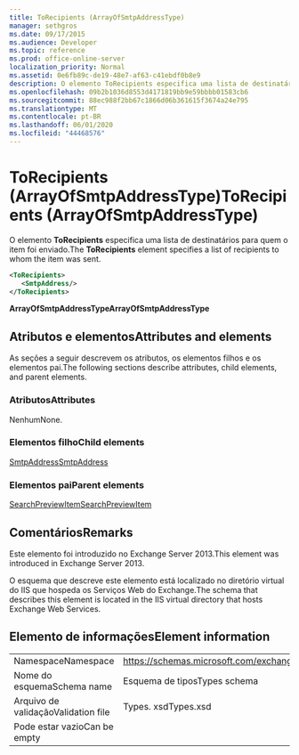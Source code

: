 ```yaml
---
title: ToRecipients (ArrayOfSmtpAddressType)
manager: sethgros
ms.date: 09/17/2015
ms.audience: Developer
ms.topic: reference
ms.prod: office-online-server
localization_priority: Normal
ms.assetid: 0e6fb89c-de19-48e7-af63-c41ebdf0b8e9
description: O elemento ToRecipients especifica uma lista de destinatários para quem o item foi enviado.
ms.openlocfilehash: 09b2b1036d8553d4171819bb9e59bbbb01583cb6
ms.sourcegitcommit: 88ec988f2bb67c1866d06b361615f3674a24e795
ms.translationtype: MT
ms.contentlocale: pt-BR
ms.lasthandoff: 06/01/2020
ms.locfileid: "44468576"
---
```

# <a name="torecipients-arrayofsmtpaddresstype"></a><span data-ttu-id="6dfb2-103">ToRecipients (ArrayOfSmtpAddressType)</span><span class="sxs-lookup"><span data-stu-id="6dfb2-103">ToRecipients (ArrayOfSmtpAddressType)</span></span>

<span data-ttu-id="6dfb2-104">O elemento **ToRecipients** especifica uma lista de destinatários para quem o item foi enviado.</span><span class="sxs-lookup"><span data-stu-id="6dfb2-104">The **ToRecipients** element specifies a list of recipients to whom the item was sent.</span></span> 
  
```XML
<ToRecipients>
   <SmtpAddress/>
</ToRecipients>
```

 <span data-ttu-id="6dfb2-105">**ArrayOfSmtpAddressType**</span><span class="sxs-lookup"><span data-stu-id="6dfb2-105">**ArrayOfSmtpAddressType**</span></span>
## <a name="attributes-and-elements"></a><span data-ttu-id="6dfb2-106">Atributos e elementos</span><span class="sxs-lookup"><span data-stu-id="6dfb2-106">Attributes and elements</span></span>

<span data-ttu-id="6dfb2-107">As seções a seguir descrevem os atributos, os elementos filhos e os elementos pai.</span><span class="sxs-lookup"><span data-stu-id="6dfb2-107">The following sections describe attributes, child elements, and parent elements.</span></span>
  
### <a name="attributes"></a><span data-ttu-id="6dfb2-108">Atributos</span><span class="sxs-lookup"><span data-stu-id="6dfb2-108">Attributes</span></span>

<span data-ttu-id="6dfb2-109">Nenhum</span><span class="sxs-lookup"><span data-stu-id="6dfb2-109">None.</span></span>
  
### <a name="child-elements"></a><span data-ttu-id="6dfb2-110">Elementos filho</span><span class="sxs-lookup"><span data-stu-id="6dfb2-110">Child elements</span></span>

[<span data-ttu-id="6dfb2-111">SmtpAddress</span><span class="sxs-lookup"><span data-stu-id="6dfb2-111">SmtpAddress</span></span>](smtpaddress.md)
  
### <a name="parent-elements"></a><span data-ttu-id="6dfb2-112">Elementos pai</span><span class="sxs-lookup"><span data-stu-id="6dfb2-112">Parent elements</span></span>

[<span data-ttu-id="6dfb2-113">SearchPreviewItem</span><span class="sxs-lookup"><span data-stu-id="6dfb2-113">SearchPreviewItem</span></span>](searchpreviewitem.md)
  
## <a name="remarks"></a><span data-ttu-id="6dfb2-114">Comentários</span><span class="sxs-lookup"><span data-stu-id="6dfb2-114">Remarks</span></span>

<span data-ttu-id="6dfb2-115">Este elemento foi introduzido no Exchange Server 2013.</span><span class="sxs-lookup"><span data-stu-id="6dfb2-115">This element was introduced in Exchange Server 2013.</span></span>
  
<span data-ttu-id="6dfb2-116">O esquema que descreve este elemento está localizado no diretório virtual do IIS que hospeda os Serviços Web do Exchange.</span><span class="sxs-lookup"><span data-stu-id="6dfb2-116">The schema that describes this element is located in the IIS virtual directory that hosts Exchange Web Services.</span></span>
  
## <a name="element-information"></a><span data-ttu-id="6dfb2-117">Elemento de informações</span><span class="sxs-lookup"><span data-stu-id="6dfb2-117">Element information</span></span>

|||
|:-----|:-----|
|<span data-ttu-id="6dfb2-118">Namespace</span><span class="sxs-lookup"><span data-stu-id="6dfb2-118">Namespace</span></span>  <br/> |https://schemas.microsoft.com/exchange/services/2006/types  <br/> |
|<span data-ttu-id="6dfb2-119">Nome do esquema</span><span class="sxs-lookup"><span data-stu-id="6dfb2-119">Schema name</span></span>  <br/> |<span data-ttu-id="6dfb2-120">Esquema de tipos</span><span class="sxs-lookup"><span data-stu-id="6dfb2-120">Types schema</span></span>  <br/> |
|<span data-ttu-id="6dfb2-121">Arquivo de validação</span><span class="sxs-lookup"><span data-stu-id="6dfb2-121">Validation file</span></span>  <br/> |<span data-ttu-id="6dfb2-122">Types. xsd</span><span class="sxs-lookup"><span data-stu-id="6dfb2-122">Types.xsd</span></span>  <br/> |
|<span data-ttu-id="6dfb2-123">Pode estar vazio</span><span class="sxs-lookup"><span data-stu-id="6dfb2-123">Can be empty</span></span>  <br/> ||
   

